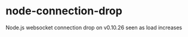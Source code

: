 node-connection-drop
====================

Node.js websocket connection drop on v0.10.26 seen as load increases
